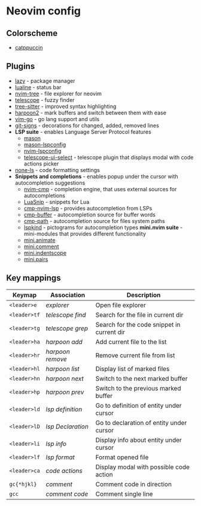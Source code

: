 # Neovim config

## Colorscheme

- [catppuccin](https://github.com/catppuccin/nvim)

## Plugins

- [lazy](https://github.com/folke/lazy.nvim) - package manager
- [lualine](https://github.com/nvim-lualine/lualine.nvim) - status bar
- [nvim-tree](https://github.com/nvim-tree/nvim-tree.lua) - file explorer for neovim
- [telescope](https://github.com/nvim-telescope/telescope.nvim) - fuzzy finder
- [tree-sitter](https://github.com/nvim-treesitter/nvim-treesitter) - improved syntax highlighting
- [harpoon2](https://github.com/ThePrimeagen/harpoon/tree/harpoon2) - mark buffers and switch between them with ease
- [vim-go](https://github.com/fatih/vim-go) - go lang support and utils
- [git-signs](https://github.com/lewis6991/gitsigns.nvim) - decorations for changed, added, removed lines
- __LSP suite__ - enables Language Server Protocol features
  - [mason](https://github.com/williamboman/mason.nvim)
  - [mason-lspconfig](https://github.com/williamboman/mason-lspconfig.nvim?tab=readme-ov-file)
  - [nvim-lspconfig](https://www.google.com/search?q=git+neovim/nvim-lspconfig&sourceid=chrome&ie=UTF-8)
  - [telescope-ui-select](https://github.com/nvim-telescope/telescope-ui-select.nvim) - telescope plugin that displays modal with code actions picker
- [none-ls](https://github.com/nvimtools/none-ls.nvim) - code formatting settings
- __Snippets and completions__ - enables popup under the cursor with autocompletion suggestions
  - [nvim-cmp](https://github.com/hrsh7th/nvim-cmp) - completion engine, that uses external sources for autocompletions
  - [LuaSnip](https://github.com/L3MON4D3/LuaSnip) - snippets for Lua
  - [cmp-nvim-lsp](https://github.com/hrsh7th/cmp-nvim-lsp) - provides autocompletion from LSPs
  - [cmp-buffer](https://github.com/hrsh7th/cmp-buffer) - autocompletion source for buffer words
  - [cmp-path](https://github.com/hrsh7th/cmp-path) - autocompletion source for files system paths
  - [lspkind](https://github.com/onsails/lspkind.nvim) - pictograms for autocompletion types
  __mini.nvim suite__ - mini-modules that provides different functionality
  - [mini.animate](https://github.com/echasnovski/mini.nvim/blob/main/readmes/mini-animate.md)
  - [mini.comment](https://github.com/echasnovski/mini.nvim/blob/main/readmes/mini-comment.md)
  - [mini.indentscope](https://github.com/echasnovski/mini.nvim/blob/main/readmes/mini-indentscope.md)
  - [mini.pairs](https://github.com/echasnovski/mini.nvim/blob/main/readmes/mini-pairs.md)

## Key mappings

| Keymap       |  Association       | Description                                   |
|--------------|--------------------|-----------------------------------------------|
| `<leader>e`  | _explorer_         | Open file explorer                            |
| `<leader>tf` | _telescope find_   | Search for the file in current dir            |
| `<leader>tg` | _telescope grep_   | Search for the code snippet in current dir    |
| `<leader>ha` | _harpoon add_      | Add current file to the list                  |
| `<leader>hr` | _harpoon remove_   | Remove current file from list                 |
| `<leader>hl` | _harpoon list_     | Display list of marked files                  |
| `<leader>hn` | _harpoon next_     | Switch to the next marked buffer              |
| `<leader>hp` | _harpoon prev_     | Switch to the previous marked buffer          |
| `<leader>ld` | _lsp definition_   | Go to definition of entity under cursor       |
| `<leader>lD` | _lsp Declaration_  | Go to declaration of entity under cursor      |
| `<leader>li` | _lsp info_         | Display info about entity under cursor        |
| `<leader>lf` | _lsp format_       | Format opened file                            |
| `<leader>ca` | _code actions_     | Display modal with possible code action       |
| `gc{*hjkl}`  | _comment_          | Comment code in direction                     |
| `gcc`        | _comment code_     | Comment single line                           |
